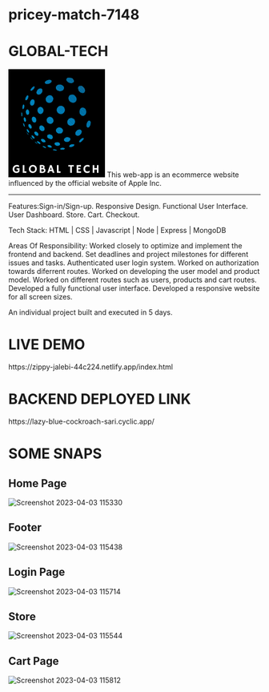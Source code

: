 # pricey-match-7148
<h1>GLOBAL-TECH</h1>
<img src="./Frontend/client/logo.png" alt="LOGO"/>
This web-app is an ecommerce website influenced by the official website of Apple Inc.
<hr>

Features:Sign-in/Sign-up. Responsive Design. Functional User Interface. User Dashboard. Store. Cart. Checkout.

Tech Stack: HTML | CSS | Javascript | Node | Express | MongoDB

Areas Of Responsibility: Worked closely to optimize and implement the frontend and backend. Set deadlines and project milestones for different issues and tasks. Authenticated user login system. Worked on authorization towards diferrent routes. Worked on developing the user model and product model. Worked on different routes such as users, products and cart routes. Developed a fully functional user interface. Developed a responsive website for all screen sizes. 

An individual project built and executed in 5 days.

<h1>LIVE DEMO</h1> https://zippy-jalebi-44c224.netlify.app/index.html

<h1>BACKEND DEPLOYED LINK</h1>  https://lazy-blue-cockroach-sari.cyclic.app/

<h1>SOME SNAPS</h1>

<h2>Home Page</h2>

![Screenshot 2023-04-03 115330](https://user-images.githubusercontent.com/107558641/229428600-88b2ad1e-6452-4d8e-a2c0-4a11679ca169.png)

<h2>Footer</h2>

![Screenshot 2023-04-03 115438](https://user-images.githubusercontent.com/107558641/229428638-5c5fb098-cb3a-4c85-ba03-fcd723bb9bff.png)

<h2>Login Page</h2>

![Screenshot 2023-04-03 115714](https://user-images.githubusercontent.com/107558641/229428683-5bd2d45f-c30f-4efb-a22e-2b75a1fc57c9.png)

<h2>Store</h2>

![Screenshot 2023-04-03 115544](https://user-images.githubusercontent.com/107558641/229428730-fb07d7f4-028c-46fd-9233-f67253dbab0b.png)

<h2>Cart Page</h2>

![Screenshot 2023-04-03 115812](https://user-images.githubusercontent.com/107558641/229428767-90b9ec0c-0b9c-4696-9885-3b6fde0c9dd0.png)

